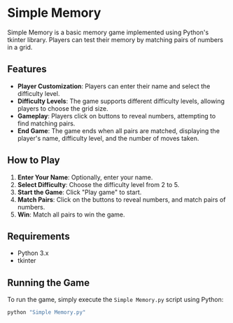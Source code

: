 # Simple Memory

Simple Memory is a basic memory game implemented using Python's tkinter library. Players can test their memory by matching pairs of numbers in a grid.

## Features

- **Player Customization**: Players can enter their name and select the difficulty level.
- **Difficulty Levels**: The game supports different difficulty levels, allowing players to choose the grid size.
- **Gameplay**: Players click on buttons to reveal numbers, attempting to find matching pairs.
- **End Game**: The game ends when all pairs are matched, displaying the player's name, difficulty level, and the number of moves taken.

## How to Play

1. **Enter Your Name**: Optionally, enter your name.
2. **Select Difficulty**: Choose the difficulty level from 2 to 5.
3. **Start the Game**: Click "Play game" to start.
4. **Match Pairs**: Click on the buttons to reveal numbers, and match pairs of numbers.
5. **Win**: Match all pairs to win the game.

## Requirements

- Python 3.x
- tkinter

## Running the Game

To run the game, simply execute the `Simple Memory.py` script using Python:

```bash
python "Simple Memory.py"
